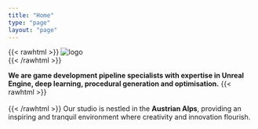 ```yaml
---
title: "Home"
type: "page"
layout: "page"
---
```



{{< rawhtml >}} 
<img src="logos/DayIII_Logo_Normal_White-cropped.png" alt="logo">
<br>
{{< /rawhtml >}}

**We are game development pipeline specialists with expertise in Unreal Engine, deep learning, procedural generation and optimisation.**
{{< rawhtml >}} 
<br>
<br>
{{< /rawhtml >}}
Our studio is nestled in the **Austrian Alps**, providing an inspiring and tranquil environment where creativity and innovation flourish.